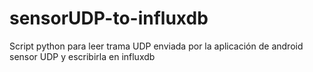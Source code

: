 # sensorUDP-to-influxdb
Script python para leer trama UDP enviada por la aplicación de android sensor UDP y escribirla en influxdb

